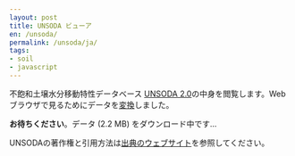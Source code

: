 ```yaml
---
layout: post
title: UNSODA ビューア
en: /unsoda/
permalink: /unsoda/ja/
tags:
- soil
- javascript
---
```

不飽和土壌水分移動特性データベース <a href="https://doi.org/10.15482/USDA.ADC/1173246">UNSODA 2.0</a>の中身を閲覧します。Webブラウザで見るためにデータを<a href="https://sekika.github.io/file/unsoda/">変換</a>しました。

<script src="https://cdn.plot.ly/plotly-2.16.1.min.js"></script>
<script src="/js/unsoda.js"></script>
<div id="query"><strong>お待ちください</strong>。データ (2.2 MB) をダウンロード中です...</div>
<div id="table"></div>
<div id="show"></div>

UNSODAの著作権と引用方法は<a href="https://doi.org/10.15482/USDA.ADC/1173246">出典のウェブサイト</a>を参照してください。
